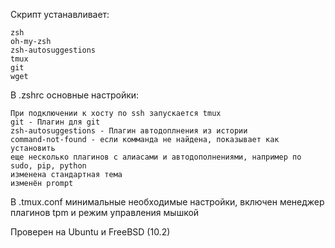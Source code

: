 Скрипт устанавливает:

    zsh
    oh-my-zsh
    zsh-autosuggestions
    tmux
    git
    wget

В .zshrc основные настройки:

	При подключении к хосту по ssh запускается tmux
	git - Плагин для git
	zsh-autosuggestions - Плагин автодоплнения из истории
	command-not-found - если комманда не найдена, показывает как установить
	еще несколько плагинов с алиасами и автодополнениями, например по sudo, pip, python
	изменена стандартная тема
	изменён prompt

В .tmux.conf минимальные необходимые настройки, включен менеджер плагинов tpm и режим управления мышкой

Проверен на Ubuntu и FreeBSD (10.2)